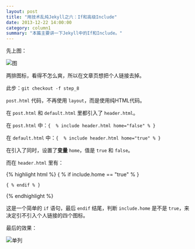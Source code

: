 ```yaml
---
layout: post
title: "用技术乱炖Jekyll之六：If和高级Include"
date: 2013-12-22 14:00:00
category: column1
summary: "本篇主要讲一下Jekyll中的If和Include。"
---
```


先上图：

![图](http://ww1.sinaimg.cn/large/71c50075jw1ebp9hh99t6j20lq05tq3d.jpg)

两排图标，看得不怎么爽，所以在文章页想把个人链接去掉。

此步：`git checkout -f step_8`

`post.html` 代码，不再使用 `layout`，而是使用纯HTML代码。

在 `post.html` 和 `default.html` 里都引入了 `header.html`。

在 `post.html` 中：`{  % include header.html home="false" % }`

在 `default.html` 中：`{  % include header.html home="true" % }`

在引入了同时，设置了**变量** `home`，值是 `true` 和 `false`。

而在 `header.html` 里有：

{% highlight html %}
    { % if include.home == "true" % }

    { % endif % }
{% endhighlight %}

这是一个简单的 `if` 语句，最后 `endif` 结尾，判断 `include.home` 是不是 `true`，来决定引不引入个人链接的四个图标。

最后的效果：

![单列](http://ww2.sinaimg.cn/large/71c50075jw1ebp9ptg0fdj20nj07owf9.jpg)